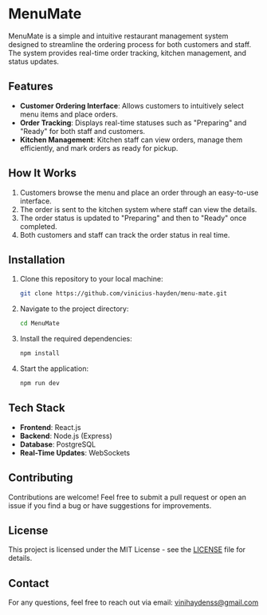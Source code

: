 # MenuMate

MenuMate is a simple and intuitive restaurant management system designed to streamline the ordering process for both customers and staff. The system provides real-time order tracking, kitchen management, and status updates.

## Features

- **Customer Ordering Interface**: Allows customers to intuitively select menu items and place orders.
- **Order Tracking**: Displays real-time statuses such as "Preparing" and "Ready" for both staff and customers.
- **Kitchen Management**: Kitchen staff can view orders, manage them efficiently, and mark orders as ready for pickup.
  
## How It Works

1. Customers browse the menu and place an order through an easy-to-use interface.
2. The order is sent to the kitchen system where staff can view the details.
3. The order status is updated to "Preparing" and then to "Ready" once completed.
4. Both customers and staff can track the order status in real time.

## Installation

1. Clone this repository to your local machine:
    ```bash
    git clone https://github.com/vinicius-hayden/menu-mate.git
    ```

2. Navigate to the project directory:
    ```bash
    cd MenuMate
    ```

3. Install the required dependencies:
    ```bash
    npm install
    ```

4. Start the application:
    ```bash
    npm run dev
    ```

## Tech Stack

- **Frontend**: React.js
- **Backend**: Node.js (Express)
- **Database**: PostgreSQL
- **Real-Time Updates**: WebSockets

## Contributing

Contributions are welcome! Feel free to submit a pull request or open an issue if you find a bug or have suggestions for improvements.

## License

This project is licensed under the MIT License - see the [LICENSE](LICENSE) file for details.

## Contact

For any questions, feel free to reach out via email: [vinihaydenss@gmail.com](mailto:vinihaydenss@gmail.com)
